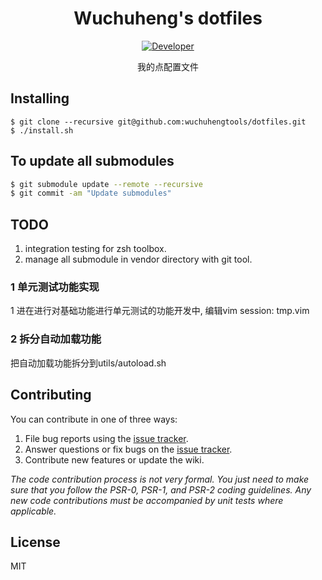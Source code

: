<h1 align="center"> Wuchuheng's dotfiles </h1>

<p align="center">
  <a href="https://github.com/wuchuhengtools/dotfiles/actions/workflows/dev.yml">
    <img src="https://github.com/wuchuhengtools/dotfiles/actions/workflows/dev.yml/badge.svg" alt="Developer"/>
  </a>
</p>

<p align="center"> 我的点配置文件</p>


## Installing

```shell
$ git clone --recursive git@github.com:wuchuhengtools/dotfiles.git
$ ./install.sh
```

## To update all submodules

```bash
$ git submodule update --remote --recursive
$ git commit -am "Update submodules"
```

## TODO
1. integration testing for zsh toolbox.
2. manage all submodule in vendor directory with git tool.


### 1 单元测试功能实现

1 进在进行对基础功能进行单元测试的功能开发中, 编辑vim session: tmp.vim

### 2 拆分自动加载功能

把自动加载功能拆分到utils/autoload.sh


## Contributing

You can contribute in one of three ways:

1. File bug reports using the [issue tracker](https://github.com/wuchuheng/dotfiles/issues).
2. Answer questions or fix bugs on the [issue tracker](https://github.com/wuchuheng/dotfiles/issues).
3. Contribute new features or update the wiki.

_The code contribution process is not very formal. You just need to make sure that you follow the PSR-0, PSR-1, and PSR-2 coding guidelines. Any new code contributions must be accompanied by unit tests where applicable._

## License

MIT


